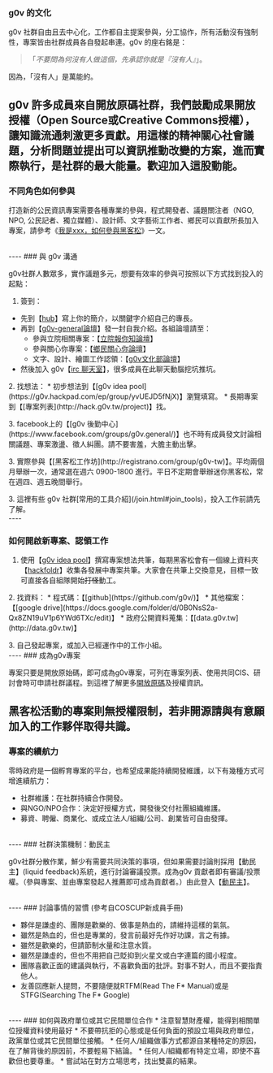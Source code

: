 ### g0v 的文化

g0v 社群自由且去中心化，工作都自主提案參與，分工協作，所有活動沒有強制性，專案皆由社群成員各自發起串連。g0v 的座右銘是：

>「_不要問為何沒有人做這個，先承認你就是『沒有人』_」。

因為，「沒有人」是萬能的。

g0v 許多成員來自開放原碼社群，我們鼓勵成果開放授權（Open Source或Creative Commons授權），讓知識流通刺激更多貢獻。用這樣的精神關心社會議題，分析問題並提出可以資訊推動改變的方案，進而實際執行，是社群的最大能量。歡迎加入這股動能。
<br />
----
### 不同角色如何參與

打造新的公民資訊專案需要各種專業的參與，程式開發者、議題關注者（NGO, NPO, 公民記者、獨立媒體）、設計師、文字藝術工作者、鄉民可以貢獻所長加入專案，請參考《[我是xxx，如何參與黑客松](https://g0v.hackpad.com/...--ciS8hEGw7iu)》一文。

<br />
----
### 與 g0v 溝通

g0v社群人數眾多，實作議題多元，想要有效率的參與可按照以下方式找到投入的起點：

1. 簽到：
  * 先到【[hub](http://hack.g0v.tw/people)】寫上你的簡介，以關鍵字介紹自己的專長。
  * 再到【[g0v-general論壇](https://groups.google.com/forum/#!forum/g0v-general)】發一封自我介紹。各組論壇請至：
    * 參與立院相關專案：【[立院報你知論壇](https://groups.google.com/forum/#!forum/g0v-ly)】
    * 參與關心你專案：【[鄉民關心你論壇](https://groups.google.com/forum/#!forum/kuansim)】
    * 文字、設計、繪圖工作認領：【[g0v文化部論壇](https://groups.google.com/forum/#!forum/g0v-moc)】
  * 然後加入 g0v【[irc 聊天室](http://hack.g0v.tw/irc)】，很多成員在此聊天動腦挖坑推坑。
<p></p>
2. 找想法：
	* 初步想法到【[g0v idea pool](https://g0v.hackpad.com/ep/group/yvUEJD5fNjX)】瀏覽填寫。
	* 長期專案到【[專案列表](http://hack.g0v.tw/project)】找。
<p></p>
3. facebook上的【[g0v 後勤中心](https://www.facebook.com/groups/g0v.general/)】也不時有成員發文討論相關議題、專案激盪、徵人糾團。請不要害羞，大膽主動出擊。
<p></p>
3. 實際參與【[黑客松工作坊](http://registrano.com/group/g0v-tw)】。平均兩個月舉辦一次，通常選在週六 0900-1800 進行。平日不定期會舉辦迷你黑客松，常在週四、週五晚間舉行。
<p></p>
3. 這裡有些 g0v 社群[常用的工具介紹](/join.html#join_tools)，投入工作前請先了解。
<br />
----

### 如何開啟新專案、認領工作

1. 使用【[g0v idea pool](https://g0v.hackpad.com/ep/group/yvUEJD5fNjX)】撰寫專案想法共筆，每期黑客松會有一個線上資料夾 【[hackfoldr](http://hack.g0v.tw)】收集各發展中專案共筆。大家會在共筆上交換意見，目標一致可直接各自組隊開始<del>打怪</del>動工。
<p></p>
2. 找資料：
 	* 程式碼：【[github](https://github.com/g0v/)】
 	* 其他檔案：【[google drive](https://docs.google.com/folder/d/0B0NsS2a-Qx8ZN19uV1p6YWd6TXc/edit)】
 	* 政府公開資料蒐集：【[data.g0v.tw](http://data.g0v.tw)】
<p></p>
3. 自己發起專案，或加入已經運作中的工作小組。
<br />
----
### 成為g0v專案

專案只要是開放原始碼，即可成為g0v專案，可列在專案列表、使用共同CIS、研討會時可申請社群議程。到這裡了解更多[開放原碼](/join.html#join_license)及授權資訊。

黑客松活動的專案則無授權限制，若非開源請與有意願加入的工作夥伴取得共識。
<br />
----
### 專案的續航力

零時政府是一個孵育專案的平台，也希望成果能持續開發維護，以下有幾種方式可增進續航力：

* 社群維護：在社群持續合作開發。
* 與NGO/NPO合作：決定好授權方式，開發後交付社團組織維護。
* 募資、聘僱、商業化、或成立法人/組織/公司、創業皆可自由發揮。

<br />
----
### 社群決策機制：動民主

g0v社群分散作業，鮮少有需要共同決策的事項，但如果需要討論則採用【動民主】(liquid feedback)系統，進行討論審議投票。成為g0v 貢獻者即有審議/投票權。（參與專案、並由專案發起人推薦即可成為貢獻者。）由此登入【[動民主](http://lqfb-test.g0v.tw/pf/)】。

<br />
----
### 討論事情的習慣
(參考自COSCUP新成員手冊)

* 夥伴是謙虛的、團隊是歡樂的、做事是熱血的，請維持這樣的氣氛。
* 雖然是熱血的，但也是專業的，發言前最好先作好功課，言之有據。
* 雖然是歡樂的，但請節制水量和注意水質。
* 雖然是謙虛的，但也不用把自己貶抑到火星文或白字連篇的國小程度。
* 團隊喜歡正面的建議與執行，不喜歡負面的批評。對事不對人，而且不要指責他人。
* 友善回應新人提問，不要隨便就RTFM(Read The F* Manual)或是STFG(Searching The F* Google)

<br />
----
### 如何與政府單位或其它民間單位合作
* 注意智慧財產權，能得到相關單位授權資料使用最好
* 不要帶抗拒的心態或是任何負面的預設立場與政府單位，政黨單位或其它民間單位接觸。
* 任何人/組織做事方式都源自某種特定的原因，在了解背後的原因前，不要輕易下結論。
* 任何人/組織都有特定立場，即使不喜歡但也要尊重。
* 嘗試站在對方立場思考，找出雙贏的結果。




